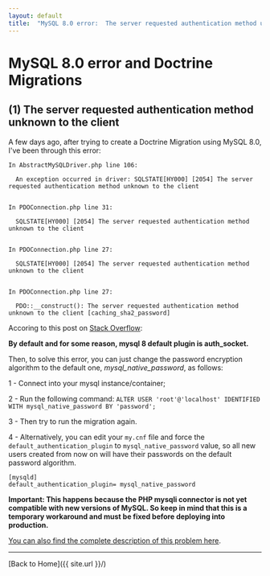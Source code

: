 ```yaml
---
layout: default
title:  "MySQL 8.0 error:  The server requested authentication method unknown to the client"
---
```


# MySQL 8.0 error and Doctrine Migrations 

## (1) The server requested authentication method unknown to the client



A few days ago, after trying to create a Doctrine Migration using MySQL 8.0, I've been through this error:

```
In AbstractMySQLDriver.php line 106:

  An exception occurred in driver: SQLSTATE[HY000] [2054] The server requested authentication method unknown to the client


In PDOConnection.php line 31:

  SQLSTATE[HY000] [2054] The server requested authentication method unknown to the client


In PDOConnection.php line 27:

  SQLSTATE[HY000] [2054] The server requested authentication method unknown to the client


In PDOConnection.php line 27:

  PDO::__construct(): The server requested authentication method unknown to the client [caching_sha2_password]

```

Accoring to this post on [Stack Overflow](https://stackoverflow.com/questions/52364415/the-server-requested-authentication-method-unknown-to-the-client-php):

**By default and for some reason, mysql 8 default plugin is auth_socket.**


Then, to solve this error, you can just change the password encryption algorithm to the default one, *mysql_native_password*, as follows:


1 - Connect into your mysql instance/container;

2 - Run the following command: `ALTER USER 'root'@'localhost' IDENTIFIED WITH mysql_native_password
BY 'password';`

3 - Then try to run the migration again.

4 - Alternatively, you can edit your `my.cnf` file and force the `default_authentication_plugin` to `mysql_native_password` value, so all new users created from now on will have their passwords on the default password algorithm.

```
[mysqld]
default_authentication_plugin= mysql_native_password
```



**Important: This happens because the PHP mysqli connector is not yet compatible with new versions of MySQL. So keep in mind that this is a temporary workaround and must be fixed before deploying into production.**

[You can also find the complete description of this problem here](https://mysqlserverteam.com/upgrading-to-mysql-8-0-default-authentication-plugin-considerations/).


---

[Back to Home]({{ site.url }}/)
